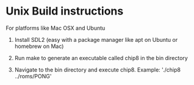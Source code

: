 # Unix Build instructions

For platforms like Mac OSX and Ubuntu

1. Install SDL2 (easy with a package manager like apt on Ubuntu or homebrew on Mac)

2. Run make to generate an executable called chip8 in the bin directory

3. Navigate to the bin directory and execute chip8. Example: './chip8 ../roms/PONG'